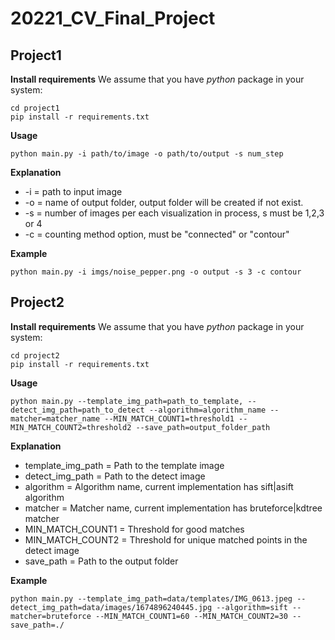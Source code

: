 # 20221_CV_Final_Project
## Project1

**Install requirements**
We assume that you have *python* package in your system:
```
cd project1
pip install -r requirements.txt
```

**Usage**
```
python main.py -i path/to/image -o path/to/output -s num_step
```

**Explanation**
- -i = path to input image
- -o = name of output folder, output folder will be created if not exist.
- -s = number of images per each visualization in process, s must be 1,2,3 or 4
- -c = counting method option, must be "connected" or "contour"

**Example**
```
python main.py -i imgs/noise_pepper.png -o output -s 3 -c contour
```


## Project2

**Install requirements**
We assume that you have *python* package in your system:
```
cd project2
pip install -r requirements.txt
```

**Usage**
```
python main.py --template_img_path=path_to_template, --detect_img_path=path_to_detect --algorithm=algorithm_name --matcher=matcher_name --MIN_MATCH_COUNT1=threshold1 --MIN_MATCH_COUNT2=threshold2 --save_path=output_folder_path
```

**Explanation**
- template_img_path = Path to the template image
- detect_img_path = Path to the detect image
- algorithm = Algorithm name, current implementation has sift|asift algorithm
- matcher = Matcher name, current implementation has bruteforce|kdtree matcher
- MIN_MATCH_COUNT1 = Threshold for good matches
- MIN_MATCH_COUNT2 = Threshold for unique matched points in the detect image
- save_path = Path to the output folder

**Example**
```
python main.py --template_img_path=data/templates/IMG_0613.jpeg --detect_img_path=data/images/1674896240445.jpg --algorithm=sift --matcher=bruteforce --MIN_MATCH_COUNT1=60 --MIN_MATCH_COUNT2=30 --save_path=./
```